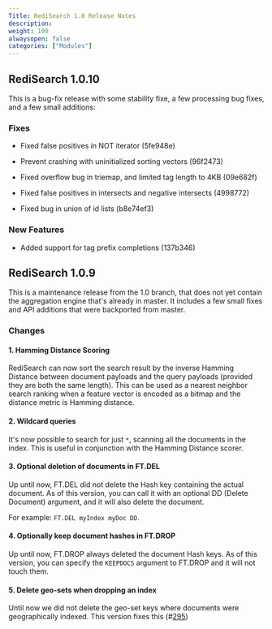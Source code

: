 ```yaml
---
Title: RediSearch 1.0 Release Notes
description:
weight: 100
alwaysopen: false
categories: ["Modules"]
---
```

## RediSearch 1.0.10

This is a bug-fix release with some stability fixe, a few processing bug fixes, and a few small additions:

### Fixes

- Fixed false positives in NOT iterator (5fe948e)

- Prevent crashing with uninitialized sorting vectors (96f2473)

- Fixed overflow bug in triemap, and limited tag length to 4KB (09e682f)

- Fixed false positives in intersects and negative intersects (4998772)

- Fixed bug in union of id lists (b8e74ef3)

### New Features

- Added support for tag prefix completions (137b346)

## RediSearch 1.0.9

This is a maintenance release from the 1.0 branch, that does not yet contain the aggregation engine that's already in master. It includes a few small fixes and API additions that were backported from master.

### Changes

#### 1. Hamming Distance Scoring

RediSearch can now sort the search result by the inverse Hamming Distance between document payloads and the query payloads (provided they are both the same length). This can be used as a nearest neighbor search ranking when a feature vector is encoded as a bitmap and the distance metric is Hamming distance.

#### 2. Wildcard queries

It's now possible to search for just `*`, scanning all the documents in the index. This is useful in conjunction with the Hamming Distance scorer.

#### 3. Optional deletion of documents in FT.DEL

Up until now, FT.DEL did not delete the Hash key containing the actual document. As of this version, you can call it with an optional DD (Delete Document) argument, and it will also delete the document.

For example: `FT.DEL myIndex myDoc DD`.

#### 4. Optionally keep document hashes in FT.DROP

Up until now, FT.DROP always deleted the document Hash keys. As of this version, you can specify the `KEEPDOCS` argument to FT.DROP and it will not touch them.

#### 5. Delete geo-sets when dropping an index

Until now we did not delete the geo-set keys where documents were geographically indexed. This version fixes this (#[295](https://github.com/RediSearch/RediSearch/issues/295))
